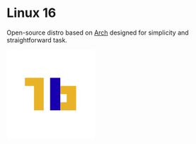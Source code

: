 # Linux 16
Open-source distro based on <a href="https://archlinux.org/" target="_blank">Arch</a>
designed for simplicity and straightforward task. 

<img src="Logo.png" width="200" height="200">

